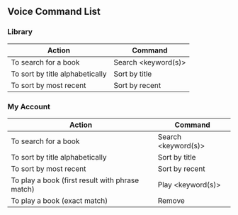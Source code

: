 ## Voice Command List

### Library

| Action                          | Command             |
| --------------------------------| --------------------|
| To search for a book            | Search <keyword(s)> |
| To sort by title alphabetically | Sort by title       |
| To sort by most recent          | Sort by recent      | 

### My Account

| Action                                          | Command             |
| ------------------------------------------------| --------------------|
| To search for a book                            | Search <keyword(s)> |
| To sort by title alphabetically                 | Sort by title       |
| To sort by most recent                          | Sort by recent      |
| To play a book (first result with phrase match) | Play <keyword(s)>   |  
| To play a book (exact match)                    | Remove <title>      |  
  
### Player

| Action                                                 | Command                    |
| -------------------------------------------------------| ---------------------------|
| To change text size*                                   | Text \<number>             |
| To open settings for narrator voice & background music | Open settings              | 
| To change volume of narrator voice**                   | Volume \<number>           |
| To change speed of narrator voice***                   | Speed \<number>            |
| To change pitch of narrator voice***                   | Pitch \<number>            |
| To change volume of background music**                 | Background music \<number> |

\* Text size options: 25, 50, 100, 125, 150, 175, 200
 
** Volume options: 0 to 100
  
*** Speed & Pitch options: 0 to 200
